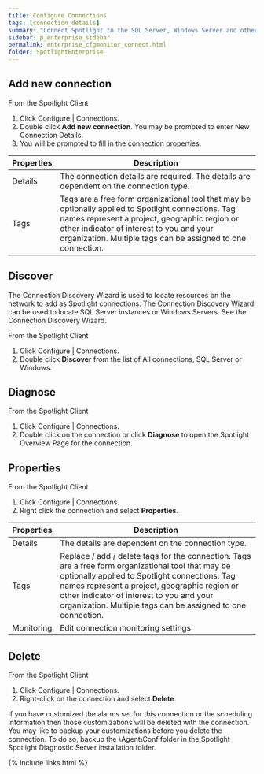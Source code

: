```yaml
---
title: Configure Connections
tags: [connection_details]
summary: "Connect Spotlight to the SQL Server, Windows Server and other supported connection types in your enterprise. Add and remove connections and configure connection properties."
sidebar: p_enterprise_sidebar
permalink: enterprise_cfgmonitor_connect.html
folder: SpotlightEnterprise
---
```




## Add new connection

From the Spotlight Client

1. Click Configure \| Connections.
2. Double click **Add new connection**. You may be prompted to enter New Connection Details.
3. You will be prompted to fill in the connection properties.

Properties | Description
-----------|------------
Details | The connection details are required. The details are dependent on the connection type.
Tags | Tags are a free form organizational tool that may be optionally applied to Spotlight connections. Tag names represent a project, geographic region or other indicator of interest to you and your organization. Multiple tags can be assigned to one connection.

## Discover

The Connection Discovery Wizard is used to locate resources on the network to add as Spotlight connections. The Connection Discovery Wizard can be used to locate SQL Server instances or Windows Servers. See the Connection Discovery Wizard.

From the Spotlight Client

1. Click Configure \| Connections.
2. Double click **Discover** from the list of All connections, SQL Server or Windows.



## Diagnose

From the Spotlight Client

1. Click Configure \| Connections.
2. Double click on the connection or click **Diagnose** to open the Spotlight Overview Page for the connection.


## Properties

From the Spotlight Client

1. Click Configure \| Connections.
2. Right click the connection and select **Properties**.

Properties | Description
-----------|------------
Details | The details are dependent on the connection type.
Tags | Replace / add / delete tags for the connection. Tags are a free form organizational tool that may be optionally applied to Spotlight connections. Tag names represent a project, geographic region or other indicator of interest to you and your organization. Multiple tags can be assigned to one connection.
Monitoring | Edit connection monitoring settings

## Delete

From the Spotlight Client

1. Click Configure \| Connections.
2. Right-click on the connection and select **Delete**.

If you have customized the alarms set for this connection or the scheduling information then those customizations will be deleted with the connection. You may like to backup your customizations before you delete the connection. To do so, backup the \Agent\Conf folder in the Spotlight Spotlight Diagnostic Server installation folder.

{% include links.html %}

